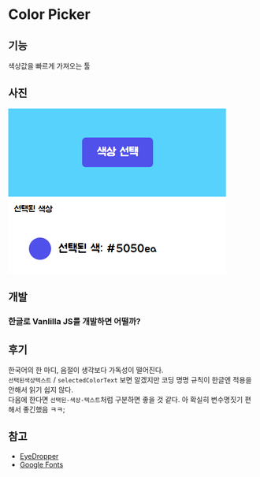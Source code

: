 # Color Picker

## 기능

색상값을 빠르게 가져오는 툴

## 사진

![image](./image.png)

## 개발

### 한글로 Vanlilla JS를 개발하면 어떨까?

## 후기

한국어의 한 마디, 음절이 생각보다 가독성이 떨어진다. </br>
`선택된색상텍스트` / `selectedColorText` 보면 알겠지만 코딩 명명 규칙이 한글엔 적용을 안해서 읽기 쉽지 않다. </br>
다음에 한다면 `선택된-색상-텍스트`처럼 구분하면 좋을 것 같다. 아 확실히 변수명짓기 편해서 좋긴했음 ㅋㅋ;

## 참고

- [EyeDropper](https://developer.mozilla.org/en-US/docs/Web/API/EyeDropper)
- [Google Fonts](https://fonts.google.com/?subset=korean&noto.script=Kore)
